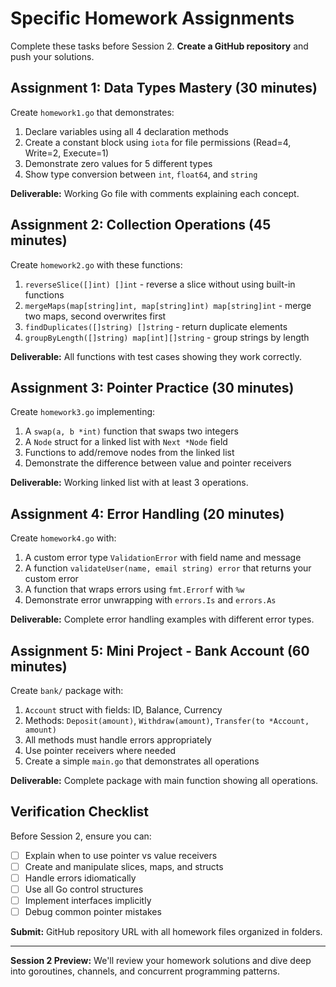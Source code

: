 # Specific Homework Assignments

Complete these tasks before Session 2. **Create a GitHub repository** and push your solutions.

## Assignment 1: Data Types Mastery (30 minutes)
Create `homework1.go` that demonstrates:
1. Declare variables using all 4 declaration methods
2. Create a constant block using `iota` for file permissions (Read=4, Write=2, Execute=1)
3. Demonstrate zero values for 5 different types
4. Show type conversion between `int`, `float64`, and `string`

**Deliverable:** Working Go file with comments explaining each concept.

## Assignment 2: Collection Operations (45 minutes)
Create `homework2.go` with these functions:
1. `reverseSlice([]int) []int` - reverse a slice without using built-in functions
2. `mergeMaps(map[string]int, map[string]int) map[string]int` - merge two maps, second overwrites first
3. `findDuplicates([]string) []string` - return duplicate elements
4. `groupByLength([]string) map[int][]string` - group strings by length

**Deliverable:** All functions with test cases showing they work correctly.

## Assignment 3: Pointer Practice (30 minutes)
Create `homework3.go` implementing:
1. A `swap(a, b *int)` function that swaps two integers
2. A `Node` struct for a linked list with `Next *Node` field
3. Functions to add/remove nodes from the linked list
4. Demonstrate the difference between value and pointer receivers

**Deliverable:** Working linked list with at least 3 operations.

## Assignment 4: Error Handling (20 minutes)
Create `homework4.go` with:
1. A custom error type `ValidationError` with field name and message
2. A function `validateUser(name, email string) error` that returns your custom error
3. A function that wraps errors using `fmt.Errorf` with `%w`
4. Demonstrate error unwrapping with `errors.Is` and `errors.As`

**Deliverable:** Complete error handling examples with different error types.

## Assignment 5: Mini Project - Bank Account (60 minutes)
Create `bank/` package with:
1. `Account` struct with fields: ID, Balance, Currency
2. Methods: `Deposit(amount)`, `Withdraw(amount)`, `Transfer(to *Account, amount)`
3. All methods must handle errors appropriately
4. Use pointer receivers where needed
5. Create a simple `main.go` that demonstrates all operations

**Deliverable:** Complete package with main function showing all operations.

## Verification Checklist
Before Session 2, ensure you can:
- [ ] Explain when to use pointer vs value receivers
- [ ] Create and manipulate slices, maps, and structs
- [ ] Handle errors idiomatically
- [ ] Use all Go control structures
- [ ] Implement interfaces implicitly
- [ ] Debug common pointer mistakes

**Submit:** GitHub repository URL with all homework files organized in folders.

---

**Session 2 Preview:** We'll review your homework solutions and dive deep into goroutines, channels, and concurrent programming patterns.